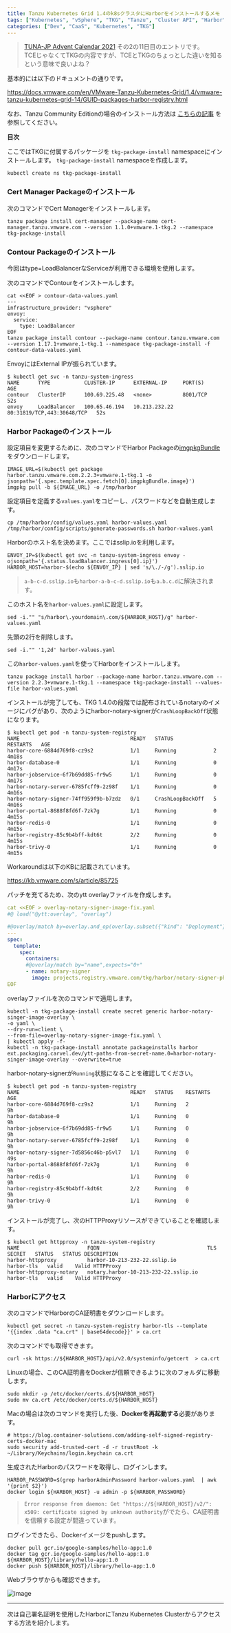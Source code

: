 ```yaml
---
title: Tanzu Kubernetes Grid 1.4のk8sクラスタにHarborをインストールするメモ
tags: ["Kubernetes", "vSphere", "TKG", "Tanzu", "Cluster API", "Harbor"]
categories: ["Dev", "CaaS", "Kubernetes", "TKG"]
---
```


> [TUNA-JP Advent Calendar 2021](https://qiita.com/advent-calendar/2021/tuna-jp) その2の11日目のエントリです。<br>
> TCEじゃなくてTKGの内容ですが、TCEとTKGのちょっとした違いを知るという意味で良いよね？

基本的には以下のドキュメントの通りです。

https://docs.vmware.com/en/VMware-Tanzu-Kubernetes-Grid/1.4/vmware-tanzu-kubernetes-grid-14/GUID-packages-harbor-registry.html

なお、Tanzu Community Editionの場合のインストール方法は [こちらの記事](/entries/674) を参照してください。

**目次**
<!-- toc -->

ここではTKGに付属するパッケージを `tkg-package-install` namespaceにインストールします。
`tkg-package-install` namespaceを作成します。

```
kubectl create ns tkg-package-install
```

### Cert Manager Packageのインストール

次のコマンドでCert Managerをインストールします。

```
tanzu package install cert-manager --package-name cert-manager.tanzu.vmware.com --version 1.1.0+vmware.1-tkg.2 --namespace tkg-package-install
```

### Contour Packageのインストール

今回はtype=LoadBalancerなServiceが利用できる環境を使用します。

次のコマンドでContourをインストールします。

```
cat <<EOF > contour-data-values.yaml
---
infrastructure_provider: "vsphere"
envoy:
  service:
    type: LoadBalancer
EOF
tanzu package install contour --package-name contour.tanzu.vmware.com --version 1.17.1+vmware.1-tkg.1 --namespace tkg-package-install -f contour-data-values.yaml
```

EnvoyにはExternal IPが振られています。

```
$ kubectl get svc -n tanzu-system-ingress
NAME      TYPE           CLUSTER-IP      EXTERNAL-IP     PORT(S)                      AGE
contour   ClusterIP      100.69.225.48   <none>          8001/TCP                     52s
envoy     LoadBalancer   100.65.46.194   10.213.232.22   80:31819/TCP,443:30648/TCP   52s
```

### Harbor Packageのインストール

設定項目を変更するために、次のコマンドでHarbor Packageの[imgpkgBundle](https://carvel.dev/imgpkg/docs/latest/)をダウンロードします。

```
IMAGE_URL=$(kubectl get package harbor.tanzu.vmware.com.2.2.3+vmware.1-tkg.1 -o jsonpath='{.spec.template.spec.fetch[0].imgpkgBundle.image}')
imgpkg pull -b ${IMAGE_URL} -o /tmp/harbor
```

設定項目を定義する`values.yaml`をコピーし、パスワードなどを自動生成します。

```
cp /tmp/harbor/config/values.yaml harbor-values.yaml
/tmp/harbor/config/scripts/generate-passwords.sh harbor-values.yaml 
```

Harborのホスト名を決めます。ここではsslip.ioを利用します。

```
ENVOY_IP=$(kubectl get svc -n tanzu-system-ingress envoy -ojsonpath='{.status.loadBalancer.ingress[0].ip}')
HARBOR_HOST=harbor-$(echo ${ENVOY_IP} | sed 's/\./-/g').sslip.io
```

> `a-b-c-d.sslip.io`も`harbor-a-b-c-d.sslip.io`も`a.b.c.d`に解決されます。

このホスト名を`harbor-values.yaml`に設定します。

```
sed -i."" "s/harbor\.yourdomain\.com/${HARBOR_HOST}/g" harbor-values.yaml
```

先頭の2行を削除します。

```
sed -i."" '1,2d' harbor-values.yaml
```

この`harbor-values.yaml`を使ってHarborをインストールします。

```
tanzu package install harbor --package-name harbor.tanzu.vmware.com --version 2.2.3+vmware.1-tkg.1 --namespace tkg-package-install --values-file harbor-values.yaml
```

インストールが完了しても、TKG 1.4.0の段階では配布されているnotaryのイメージにバグがあり、次のようにharbor-notary-signerが`CrashLoopBackOff`状態になります。

```
$ kubectl get pod -n tanzu-system-registry 
NAME                                    READY   STATUS             RESTARTS   AGE
harbor-core-6884d769f8-cz9s2            1/1     Running            2          4m18s
harbor-database-0                       1/1     Running            0          4m17s
harbor-jobservice-6f7b69dd85-fr9w5      1/1     Running            0          4m17s
harbor-notary-server-6785fcff9-2z98f    1/1     Running            0          4m16s
harbor-notary-signer-74ff959f9b-b7zdz   0/1     CrashLoopBackOff   5          4m16s
harbor-portal-8688f8fd6f-7zk7g          1/1     Running            0          4m15s
harbor-redis-0                          1/1     Running            0          4m15s
harbor-registry-85c9b4bff-kdt6t         2/2     Running            0          4m15s
harbor-trivy-0                          1/1     Running            0          4m15s
```

Workaroundは以下のKBに記載されています。

https://kb.vmware.com/s/article/85725

パッチを充てるため、次のytt overlayファイルを作成します。

```yaml
cat <<EOF > overlay-notary-signer-image-fix.yaml
#@ load("@ytt:overlay", "overlay")

#@overlay/match by=overlay.and_op(overlay.subset({"kind": "Deployment"}), overlay.subset({"metadata": {"name": "harbor-notary-signer"}}))
---
spec:
  template:
    spec:
      containers:
      #@overlay/match by="name",expects="0+"
      - name: notary-signer
        image: projects.registry.vmware.com/tkg/harbor/notary-signer-photon@sha256:4dfbf3777c26c615acfb466b98033c0406766692e9c32f3bb08873a0295e24d1
EOF
```

overlayファイルを次のコマンドで適用します。

```
kubectl -n tkg-package-install create secret generic harbor-notary-singer-image-overlay \
-o yaml \
--dry-run=client \
--from-file=overlay-notary-signer-image-fix.yaml \
| kubectl apply -f-
kubectl -n tkg-package-install annotate packageinstalls harbor ext.packaging.carvel.dev/ytt-paths-from-secret-name.0=harbor-notary-singer-image-overlay --overwrite=true
```

harbor-notary-signerが`Running`状態になることを確認してください。

```
$ kubectl get pod -n tanzu-system-registry  
NAME                                    READY   STATUS    RESTARTS   AGE
harbor-core-6884d769f8-cz9s2            1/1     Running   2          9h
harbor-database-0                       1/1     Running   0          9h
harbor-jobservice-6f7b69dd85-fr9w5      1/1     Running   0          9h
harbor-notary-server-6785fcff9-2z98f    1/1     Running   0          9h
harbor-notary-signer-7d5856c46b-p5vl7   1/1     Running   0          49s
harbor-portal-8688f8fd6f-7zk7g          1/1     Running   0          9h
harbor-redis-0                          1/1     Running   0          9h
harbor-registry-85c9b4bff-kdt6t         2/2     Running   0          9h
harbor-trivy-0                          1/1     Running   0          9h
```

インストールが完了し、次のHTTPProxyリソースができていることを確認します。

```
$ kubectl get httpproxy -n tanzu-system-registry 
NAME                      FQDN                                   TLS SECRET   STATUS   STATUS DESCRIPTION
harbor-httpproxy          harbor-10-213-232-22.sslip.io          harbor-tls   valid    Valid HTTPProxy
harbor-httpproxy-notary   notary.harbor-10-213-232-22.sslip.io   harbor-tls   valid    Valid HTTPProxy
```


### Harborにアクセス

次のコマンドでHarborのCA証明書をダウンロードします。

```
kubectl get secret -n tanzu-system-registry harbor-tls --template '{{index .data "ca.crt" | base64decode}}' > ca.crt
```

次のコマンドでも取得できます。
```
curl -sk https://${HARBOR_HOST}/api/v2.0/systeminfo/getcert  > ca.crt
```

Linuxの場合、このCA証明書をDockerが信頼できるように次のフォルダに移動します。

```
sudo mkdir -p /etc/docker/certs.d/${HARBOR_HOST}
sudo mv ca.crt /etc/docker/certs.d/${HARBOR_HOST}
```

Macの場合は次のコマンドを実行した後、**Dockerを再起動する**必要があります。
```
# https://blog.container-solutions.com/adding-self-signed-registry-certs-docker-mac
sudo security add-trusted-cert -d -r trustRoot -k ~/Library/Keychains/login.keychain ca.crt
```

生成されたHarborのパスワードを取得し、ログインします。

```
HARBOR_PASSWORD=$(grep harborAdminPassword harbor-values.yaml  | awk '{print $2}')
docker login ${HARBOR_HOST} -u admin -p ${HARBOR_PASSWORD}
```

> `Error response from daemon: Get "https://${HARBOR_HOST}/v2/": x509: certificate signed by unknown authority`がでたら、CA証明書を信頼する設定が間違っています。

ログインできたら、Dockerイメージをpushします。

```
docker pull gcr.io/google-samples/hello-app:1.0
docker tag gcr.io/google-samples/hello-app:1.0 ${HARBOR_HOST}/library/hello-app:1.0
docker push ${HARBOR_HOST}/library/hello-app:1.0
```

Webブラウザからも確認できます。

![image](https://user-images.githubusercontent.com/106908/145662100-1a3f66f0-ba67-4b3d-b753-fcfa2243a617.png)

---

次は自己署名証明を使用したHarborにTanzu Kubernetes Clusterからアクセスする方法を紹介します。